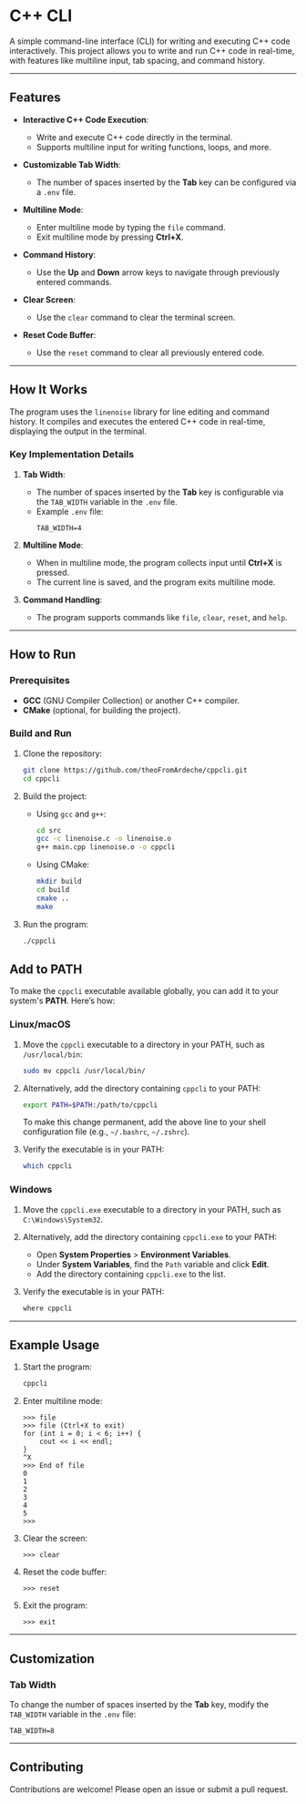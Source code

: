 # **C++ CLI**

A simple command-line interface (CLI) for writing and executing C++ code interactively. This project allows you to write and run C++ code in real-time, with features like multiline input, tab spacing, and command history.

---

## **Features**

- **Interactive C++ Code Execution**:
  - Write and execute C++ code directly in the terminal.
  - Supports multiline input for writing functions, loops, and more.

- **Customizable Tab Width**:
  - The number of spaces inserted by the **Tab** key can be configured via a `.env` file.

- **Multiline Mode**:
  - Enter multiline mode by typing the `file` command.
  - Exit multiline mode by pressing **Ctrl+X**.

- **Command History**:
  - Use the **Up** and **Down** arrow keys to navigate through previously entered commands.

- **Clear Screen**:
  - Use the `clear` command to clear the terminal screen.

- **Reset Code Buffer**:
  - Use the `reset` command to clear all previously entered code.

---

## **How It Works**

The program uses the `linenoise` library for line editing and command history. It compiles and executes the entered C++ code in real-time, displaying the output in the terminal.

### **Key Implementation Details**

1. **Tab Width**:
   - The number of spaces inserted by the **Tab** key is configurable via the `TAB_WIDTH` variable in the `.env` file.
   - Example `.env` file:
     ```plaintext
     TAB_WIDTH=4
     ```

2. **Multiline Mode**:
   - When in multiline mode, the program collects input until **Ctrl+X** is pressed.
   - The current line is saved, and the program exits multiline mode.

3. **Command Handling**:
   - The program supports commands like `file`, `clear`, `reset`, and `help`.

---

## **How to Run**

### **Prerequisites**

- **GCC** (GNU Compiler Collection) or another C++ compiler.
- **CMake** (optional, for building the project).

### **Build and Run**

1. Clone the repository:
   ```bash
   git clone https://github.com/theoFromArdeche/cppcli.git
   cd cppcli
   ```

2. Build the project:
   - Using `gcc` and `g++`:
     ```bash
     cd src
     gcc -c linenoise.c -o linenoise.o
     g++ main.cpp linenoise.o -o cppcli
     ```
   - Using CMake:
     ```bash
     mkdir build
     cd build
     cmake ..
     make
     ```

3. Run the program:
   ```bash
   ./cppcli
   ```


## **Add to PATH**

To make the `cppcli` executable available globally, you can add it to your system's **PATH**. Here’s how:

### **Linux/macOS**

1. Move the `cppcli` executable to a directory in your PATH, such as `/usr/local/bin`:
   ```bash
   sudo mv cppcli /usr/local/bin/
   ```

2. Alternatively, add the directory containing `cppcli` to your PATH:
   ```bash
   export PATH=$PATH:/path/to/cppcli
   ```

   To make this change permanent, add the above line to your shell configuration file (e.g., `~/.bashrc`, `~/.zshrc`).

3. Verify the executable is in your PATH:
   ```bash
   which cppcli
   ```

### **Windows**

1. Move the `cppcli.exe` executable to a directory in your PATH, such as `C:\Windows\System32`.

2. Alternatively, add the directory containing `cppcli.exe` to your PATH:
   - Open **System Properties** > **Environment Variables**.
   - Under **System Variables**, find the `Path` variable and click **Edit**.
   - Add the directory containing `cppcli.exe` to the list.

3. Verify the executable is in your PATH:
   ```cmd
   where cppcli
   ```

---

## **Example Usage**

1. Start the program:
   ```bash
   cppcli
   ```

2. Enter multiline mode:
   ```plaintext
   >>> file
   >>> file (Ctrl+X to exit)
   for (int i = 0; i < 6; i++) {
       cout << i << endl;
   }
   ^X
   >>> End of file
   0
   1
   2
   3
   4
   5
   >>> 
   ```

3. Clear the screen:
   ```plaintext
   >>> clear
   ```

4. Reset the code buffer:
   ```plaintext
   >>> reset
   ```

5. Exit the program:
   ```plaintext
   >>> exit
   ```

---


## **Customization**

### **Tab Width**

To change the number of spaces inserted by the **Tab** key, modify the `TAB_WIDTH` variable in the `.env` file:

```plaintext
TAB_WIDTH=8
```

---



## **Contributing**

Contributions are welcome! Please open an issue or submit a pull request.
